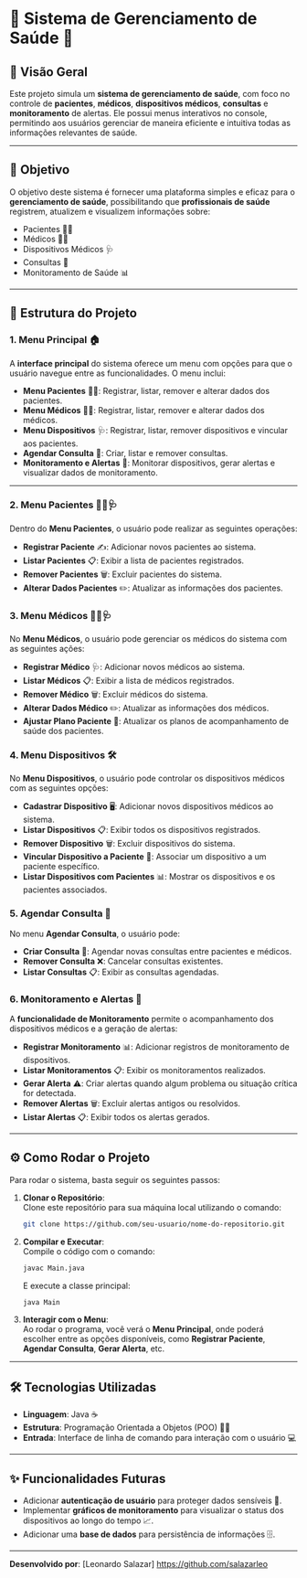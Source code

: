 # 🌟 **Sistema de Gerenciamento de Saúde** 🌟

## 📖 **Visão Geral**

Este projeto simula um **sistema de gerenciamento de saúde**, com foco no controle de **pacientes**, **médicos**, **dispositivos médicos**, **consultas** e **monitoramento** de alertas. Ele possui menus interativos no console, permitindo aos usuários gerenciar de maneira eficiente e intuitiva todas as informações relevantes de saúde.

---

## 🚀 **Objetivo**

O objetivo deste sistema é fornecer uma plataforma simples e eficaz para o **gerenciamento de saúde**, possibilitando que **profissionais de saúde** registrem, atualizem e visualizem informações sobre:

- Pacientes 🧑‍⚕️
- Médicos 👩‍⚕️
- Dispositivos Médicos 🩺
- Consultas 📅
- Monitoramento de Saúde 📊

---

## 🧩 **Estrutura do Projeto**

### **1. Menu Principal 🏠**

A **interface principal** do sistema oferece um menu com opções para que o usuário navegue entre as funcionalidades. O menu inclui:

- **Menu Pacientes** 🧑‍⚕️: Registrar, listar, remover e alterar dados dos pacientes.
- **Menu Médicos** 👨‍⚕️: Registrar, listar, remover e alterar dados dos médicos.
- **Menu Dispositivos** 🩺: Registrar, listar, remover dispositivos e vincular aos pacientes.
- **Agendar Consulta** 📅: Criar, listar e remover consultas.
- **Monitoramento e Alertas** 🚨: Monitorar dispositivos, gerar alertas e visualizar dados de monitoramento.

---

### **2. Menu Pacientes 👨‍⚕️🩺**

Dentro do **Menu Pacientes**, o usuário pode realizar as seguintes operações:

- **Registrar Paciente** ✍️: Adicionar novos pacientes ao sistema.
- **Listar Pacientes** 📋: Exibir a lista de pacientes registrados.
- **Remover Pacientes** 🗑️: Excluir pacientes do sistema.
- **Alterar Dados Pacientes** ✏️: Atualizar as informações dos pacientes.

### **3. Menu Médicos 👩‍⚕️🩺**

No **Menu Médicos**, o usuário pode gerenciar os médicos do sistema com as seguintes ações:

- **Registrar Médico** 🩺: Adicionar novos médicos ao sistema.
- **Listar Médicos** 📋: Exibir a lista de médicos registrados.
- **Remover Médico** 🗑️: Excluir médicos do sistema.
- **Alterar Dados Médico** ✏️: Atualizar as informações dos médicos.
- **Ajustar Plano Paciente** 🩻: Atualizar os planos de acompanhamento de saúde dos pacientes.

### **4. Menu Dispositivos 🛠️**

No **Menu Dispositivos**, o usuário pode controlar os dispositivos médicos com as seguintes opções:

- **Cadastrar Dispositivo** 🖥️: Adicionar novos dispositivos médicos ao sistema.
- **Listar Dispositivos** 📋: Exibir todos os dispositivos registrados.
- **Remover Dispositivo** 🗑️: Excluir dispositivos do sistema.
- **Vincular Dispositivo a Paciente** 🔗: Associar um dispositivo a um paciente específico.
- **Listar Dispositivos com Pacientes** 📊: Mostrar os dispositivos e os pacientes associados.

### **5. Agendar Consulta 📅**

No menu **Agendar Consulta**, o usuário pode:

- **Criar Consulta** 📝: Agendar novas consultas entre pacientes e médicos.
- **Remover Consulta** ❌: Cancelar consultas existentes.
- **Listar Consultas** 📋: Exibir as consultas agendadas.

### **6. Monitoramento e Alertas 🚨**

A **funcionalidade de Monitoramento** permite o acompanhamento dos dispositivos médicos e a geração de alertas:

- **Registrar Monitoramento** 📊: Adicionar registros de monitoramento de dispositivos.
- **Listar Monitoramentos** 📋: Exibir os monitoramentos realizados.
- **Gerar Alerta** ⚠️: Criar alertas quando algum problema ou situação crítica for detectada.
- **Remover Alertas** 🗑️: Excluir alertas antigos ou resolvidos.
- **Listar Alertas** 📋: Exibir todos os alertas gerados.

---

## ⚙️ **Como Rodar o Projeto**

Para rodar o sistema, basta seguir os seguintes passos:

1. **Clonar o Repositório**:  
   Clone este repositório para sua máquina local utilizando o comando:
   ```bash
   git clone https://github.com/seu-usuario/nome-do-repositorio.git
   ```

2. **Compilar e Executar**:  
   Compile o código com o comando:
   ```bash
   javac Main.java
   ```
   E execute a classe principal:
   ```bash
   java Main
   ```

3. **Interagir com o Menu**:  
   Ao rodar o programa, você verá o **Menu Principal**, onde poderá escolher entre as opções disponíveis, como **Registrar Paciente**, **Agendar Consulta**, **Gerar Alerta**, etc.

---

## 🛠️ **Tecnologias Utilizadas**

- **Linguagem**: Java ☕
- **Estrutura**: Programação Orientada a Objetos (POO) 🧑‍💻
- **Entrada**: Interface de linha de comando para interação com o usuário 💻

---

## ✨ **Funcionalidades Futuras**

- Adicionar **autenticação de usuário** para proteger dados sensíveis 🔐.
- Implementar **gráficos de monitoramento** para visualizar o status dos dispositivos ao longo do tempo 📈.
- Adicionar uma **base de dados** para persistência de informações 🗄️.

---


**Desenvolvido por**: [Leonardo Salazar]  https://github.com/salazarleo 

